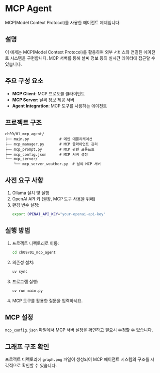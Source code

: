 # MCP Agent

MCP(Model Context Protocol)를 사용한 에이전트 예제입니다.

## 설명

이 예제는 MCP(Model Context Protocol)를 활용하여 외부 서비스와 연결된 에이전트 시스템을 구현합니다. MCP 서버를 통해 날씨 정보 등의 실시간 데이터에 접근할 수 있습니다.

## 주요 구성 요소

- **MCP Client**: MCP 프로토콜 클라이언트
- **MCP Server**: 날씨 정보 제공 서버
- **Agent Integration**: MCP 도구를 사용하는 에이전트

## 프로젝트 구조

```
ch09/01_mcp_agent/
├── main.py              # 메인 애플리케이션
├── mcp_manager.py       # MCP 클라이언트 관리
├── mcp_prompt.py        # MCP 관련 프롬프트
├── mcp_config.json      # MCP 서버 설정
└── mcp_server/
    └── mcp_server_weather.py  # 날씨 MCP 서버
```

## 사전 요구 사항

1. Ollama 설치 및 실행
2. OpenAI API 키 (권장, MCP 도구 사용을 위해)
3. 환경 변수 설정:
   ```bash
   export OPENAI_API_KEY="your-openai-api-key"
   ```

## 실행 방법

1. 프로젝트 디렉토리로 이동:
   ```bash
   cd ch09/01_mcp_agent
   ```

2. 의존성 설치:
   ```bash
   uv sync
   ```

3. 프로그램 실행:
   ```bash
   uv run main.py
   ```

4. MCP 도구를 활용한 질문을 입력하세요.

## MCP 설정

`mcp_config.json` 파일에서 MCP 서버 설정을 확인하고 필요시 수정할 수 있습니다.

## 그래프 구조 확인

프로젝트 디렉토리에 `graph.png` 파일이 생성되어 MCP 에이전트 시스템의 구조를 시각적으로 확인할 수 있습니다.